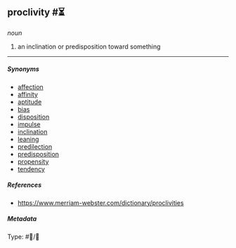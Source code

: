 ## proclivity #⏳

*noun*

1. an inclination or predisposition toward something

---

##### Synonyms

* [affection](affection.md)
* [affinity](affinity.md)
* [aptitude](aptitude.md)
* [bias](bias.md)
* [disposition](disposition.md)
* [impulse](impulse.md)
* [inclination](inclination.md)
* [leaning](leaning.md)
* [predilection](predilection.md)
* [predisposition](predisposition.md)
* [propensity](propensity.md)
* [tendency](tendency.md)

##### References

* https://www.merriam-webster.com/dictionary/proclivities

##### Metadata

Type: #💬/💬 
